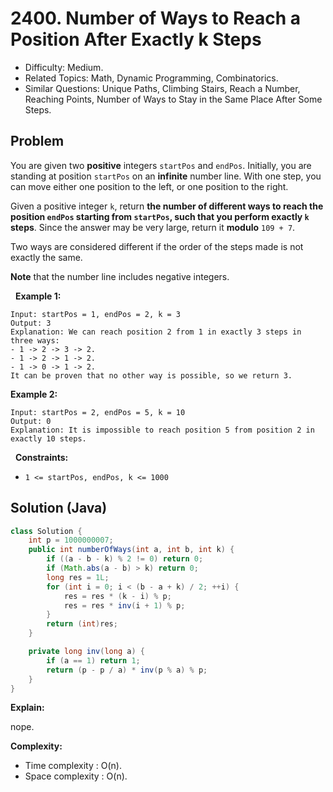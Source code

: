 # 2400. Number of Ways to Reach a Position After Exactly k Steps

- Difficulty: Medium.
- Related Topics: Math, Dynamic Programming, Combinatorics.
- Similar Questions: Unique Paths, Climbing Stairs, Reach a Number, Reaching Points, Number of Ways to Stay in the Same Place After Some Steps.

## Problem

You are given two **positive** integers ```startPos``` and ```endPos```. Initially, you are standing at position ```startPos``` on an **infinite** number line. With one step, you can move either one position to the left, or one position to the right.

Given a positive integer ```k```, return **the number of **different** ways to reach the position **```endPos```** starting from **```startPos```**, such that you perform **exactly** **```k```** steps**. Since the answer may be very large, return it **modulo** ```109 + 7```.

Two ways are considered different if the order of the steps made is not exactly the same.

**Note** that the number line includes negative integers.

 
**Example 1:**

```
Input: startPos = 1, endPos = 2, k = 3
Output: 3
Explanation: We can reach position 2 from 1 in exactly 3 steps in three ways:
- 1 -> 2 -> 3 -> 2.
- 1 -> 2 -> 1 -> 2.
- 1 -> 0 -> 1 -> 2.
It can be proven that no other way is possible, so we return 3.
```

**Example 2:**

```
Input: startPos = 2, endPos = 5, k = 10
Output: 0
Explanation: It is impossible to reach position 5 from position 2 in exactly 10 steps.
```

 
**Constraints:**


	
- ```1 <= startPos, endPos, k <= 1000```



## Solution (Java)

```java
class Solution {
    int p = 1000000007;
    public int numberOfWays(int a, int b, int k) {
        if ((a - b - k) % 2 != 0) return 0;
        if (Math.abs(a - b) > k) return 0;
        long res = 1L;
        for (int i = 0; i < (b - a + k) / 2; ++i) {
            res = res * (k - i) % p;
            res = res * inv(i + 1) % p;
        }
        return (int)res;
    }

    private long inv(long a) {
        if (a == 1) return 1;
        return (p - p / a) * inv(p % a) % p;
    }
}
```

**Explain:**

nope.

**Complexity:**

* Time complexity : O(n).
* Space complexity : O(n).

